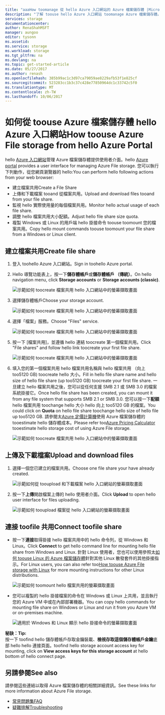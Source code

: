 ```yaml
---
title: "aaaHow toomanage 從 hello Azure 入口網站的 Azure 檔案儲存體 |Microsoft 文件"
description: "了解 toouse hello Azure 入口網站 toomanage Azure 檔案儲存體。"
services: storage
documentationcenter: 
author: RenaShahMSFT
manager: aungoo
editor: tysonn
ms.assetid: 
ms.service: storage
ms.workload: storage
ms.tgt_pltfrm: na
ms.devlang: na
ms.topic: get-started-article
ms.date: 05/27/2017
ms.author: renash
ms.openlocfilehash: 385b99ac1c3d97ca79059ae8229afb53f1e825cf
ms.sourcegitcommit: 523283cc1b3c37c428e77850964dc1c33742c5f0
ms.translationtype: MT
ms.contentlocale: zh-TW
ms.lasthandoff: 10/06/2017
---
```

# <a name="how-toouse-azure-file-storage-from-hello-azure-portal"></a><span data-ttu-id="92631-103">如何從 toouse Azure 檔案儲存體 hello Azure 入口網站</span><span class="sxs-lookup"><span data-stu-id="92631-103">How toouse Azure File storage from hello Azure Portal</span></span>
<span data-ttu-id="92631-104">hello [Azure 入口網站](https://portal.azure.com)管理 Azure 檔案儲存體提供使用者介面。</span><span class="sxs-lookup"><span data-stu-id="92631-104">hello [Azure portal](https://portal.azure.com) provides a user interface for managing Azure File storage.</span></span> <span data-ttu-id="92631-105">您可以執行下列動作，從您網頁瀏覽器的 hello:</span><span class="sxs-lookup"><span data-stu-id="92631-105">You can perform hello following actions from your web browser:</span></span>

* <span data-ttu-id="92631-106">建立檔案共用</span><span class="sxs-lookup"><span data-stu-id="92631-106">Create a File Share</span></span>
* <span data-ttu-id="92631-107">上傳和下載檔案 tooand 從檔案共用。</span><span class="sxs-lookup"><span data-stu-id="92631-107">Upload and download files tooand from your file share.</span></span>
* <span data-ttu-id="92631-108">監視 hello 實際使用量的每個檔案共用。</span><span class="sxs-lookup"><span data-stu-id="92631-108">Monitor hello actual usage of each file share.</span></span>
* <span data-ttu-id="92631-109">調整 hello 檔案共用大小配額。</span><span class="sxs-lookup"><span data-stu-id="92631-109">Adjust hello file share size quota.</span></span>
* <span data-ttu-id="92631-110">複製 Windows 或 Linux 的用戶端 hello 掛接命令 toouse toomount 您的檔案共用。</span><span class="sxs-lookup"><span data-stu-id="92631-110">Copy hello mount commands toouse toomount your file share from a Windows or Linux client.</span></span>

## <a name="create-file-share"></a><span data-ttu-id="92631-111">建立檔案共用</span><span class="sxs-lookup"><span data-stu-id="92631-111">Create file share</span></span>
1. <span data-ttu-id="92631-112">登入 toohello Azure 入口網站。</span><span class="sxs-lookup"><span data-stu-id="92631-112">Sign in toohello Azure portal.</span></span>
2. <span data-ttu-id="92631-113">Hello 導覽功能表上，按一下**儲存體帳戶**或**儲存體帳戶 （傳統）**。</span><span class="sxs-lookup"><span data-stu-id="92631-113">On hello navigation menu, click **Storage accounts** or **Storage accounts (classic)**.</span></span>
    
    ![示範如何 toocreate 檔案共用 hello 入口網站中的螢幕擷取畫面](media/storage-file-how-to-use-files-portal/use-files-portal-create-file-share1.png)

3. <span data-ttu-id="92631-115">選擇儲存體帳戶</span><span class="sxs-lookup"><span data-stu-id="92631-115">Choose your storage account.</span></span>

    ![示範如何 toocreate 檔案共用 hello 入口網站中的螢幕擷取畫面](media/storage-file-how-to-use-files-portal/use-files-portal-create-file-share2.png)

4. <span data-ttu-id="92631-117">選擇「檔案」服務。</span><span class="sxs-lookup"><span data-stu-id="92631-117">Choose "Files" service.</span></span>

    ![示範如何 toocreate 檔案共用 hello 入口網站中的螢幕擷取畫面](media/storage-file-how-to-use-files-portal/use-files-portal-create-file-share3.png)

5. <span data-ttu-id="92631-119">按一下 [檔案共用]，並遵循 hello 連結 toocreate 第一個檔案共用。</span><span class="sxs-lookup"><span data-stu-id="92631-119">Click "File shares" and follow hello link toocreate your first file share.</span></span>

    ![示範如何 toocreate 檔案共用 hello 入口網站中的螢幕擷取畫面](media/storage-file-how-to-use-files-portal/use-files-portal-create-file-share4.png)

6. <span data-ttu-id="92631-121">填入您的第一個檔案共用 hello 檔案共用名稱與 hello 檔案共用 （向上 too5120 GB) toocreate hello 大小。</span><span class="sxs-lookup"><span data-stu-id="92631-121">Fill in hello file share name and hello size of hello file share (up too5120 GB) toocreate your first file share.</span></span> <span data-ttu-id="92631-122">一旦建立 hello 檔案共用之後，您可以從任何支援 SMB 2.1 或 SMB 3.0 的檔案系統掛接它。</span><span class="sxs-lookup"><span data-stu-id="92631-122">Once hello file share has been created, you can mount it from any file system that supports SMB 2.1 or SMB 3.0.</span></span> <span data-ttu-id="92631-123">您可以按一下**配額**hello 檔案共用 toochange hello 大小 hello 向上 too5120 GB 的檔案。</span><span class="sxs-lookup"><span data-stu-id="92631-123">You could click on **Quota** on hello file share toochange hello size of hello file up too5120 GB.</span></span> <span data-ttu-id="92631-124">請參閱太[Azure 定價計算機](https://azure.microsoft.com/pricing/calculator/)使用 Azure 檔案儲存體的 tooestimate hello 儲存體成本。</span><span class="sxs-lookup"><span data-stu-id="92631-124">Please refer too[Azure Pricing Calculator](https://azure.microsoft.com/pricing/calculator/) tooestimate hello storage cost of using Azure File storage.</span></span>

    ![示範如何 toocreate 檔案共用 hello 入口網站中的螢幕擷取畫面](media/storage-file-how-to-use-files-portal/use-files-portal-create-file-share5.png)

## <a name="upload-and-download-files"></a><span data-ttu-id="92631-126">上傳及下載檔案</span><span class="sxs-lookup"><span data-stu-id="92631-126">Upload and download files</span></span>
1. <span data-ttu-id="92631-127">選擇一個您已建立的檔案共用。</span><span class="sxs-lookup"><span data-stu-id="92631-127">Choose one file share your have already created.</span></span>

    ![示範如何從 tooupload 和下載檔案 hello 入口網站的螢幕擷取畫面](media/storage-file-how-to-use-files-portal/use-files-portal-upload-file1.png)

2. <span data-ttu-id="92631-129">按一下**上傳**開啟檔案上傳的 hello 使用者介面。</span><span class="sxs-lookup"><span data-stu-id="92631-129">Click **Upload** to open hello user interface for files uploading.</span></span>

    ![示範如何 tooupload 檔案從 hello 入口網站的螢幕擷取畫面](media/storage-file-how-to-use-files-portal/use-files-portal-upload-file2.png)

## <a name="connect-toofile-share"></a><span data-ttu-id="92631-131">連接 toofile 共用</span><span class="sxs-lookup"><span data-stu-id="92631-131">Connect toofile share</span></span>
-  <span data-ttu-id="92631-132">按一下**連接**取得掛接 hello 檔案共用中的 hello 命令列，從 Windows 和 Linux。</span><span class="sxs-lookup"><span data-stu-id="92631-132">Click **Connect** to get hello command line for mounting hello file share from Windows and Linux.</span></span> <span data-ttu-id="92631-133">針對 Linux 使用者，您也可以使用參照太[如何 toouse Linux 的 Azure 檔案儲存體](storage-how-to-use-files-linux.md)針對其他 Linux 散發套件的其他掛接指示。</span><span class="sxs-lookup"><span data-stu-id="92631-133">For Linux users, you can also refer too[How toouse Azure File storage with Linux](storage-how-to-use-files-linux.md) for more mounting instructions for other Linux distributions.</span></span>

    ![示範如何 toomount hello 檔案共用的螢幕擷取畫面](media/storage-file-how-to-use-files-portal/use-files-portal-connect.png)
-  <span data-ttu-id="92631-135">您可以複製的 hello 掛接檔案的命令在 Windows 或 Linux 上共用，並且執行您的 Azure VM 中或在內部部署機器。</span><span class="sxs-lookup"><span data-stu-id="92631-135">You can copy hello commands for mounting file share on Windows or Linux and run it from you Azure VM or on-premises machine.</span></span>

    ![適用於 Windows 和 Linux 顯示 hello 掛接命令的螢幕擷取畫面](media/storage-file-how-to-use-files-portal/use-files-portal-show-mount-commands.png)

<span data-ttu-id="92631-137">**秘訣：**</span><span class="sxs-lookup"><span data-stu-id="92631-137">**Tip:**</span></span>  
<span data-ttu-id="92631-138">按一下 toofind hello 儲存體帳戶存取金鑰裝載、**檢視存取這個儲存體帳戶金鑰**底部 hello hello 連接頁面。</span><span class="sxs-lookup"><span data-stu-id="92631-138">toofind hello storage account access key for mounting, click on **View access keys for this storage account** at hello bottom of hello connect page.</span></span>

## <a name="see-also"></a><span data-ttu-id="92631-139">另請參閱</span><span class="sxs-lookup"><span data-stu-id="92631-139">See also</span></span>
<span data-ttu-id="92631-140">請參閱這些連結以取得 Azure 檔案儲存體的相關詳細資訊。</span><span class="sxs-lookup"><span data-stu-id="92631-140">See these links for more information about Azure File storage.</span></span>

* [<span data-ttu-id="92631-141">常見問題集</span><span class="sxs-lookup"><span data-stu-id="92631-141">FAQ</span></span>](storage-files-faq.md)
* [<span data-ttu-id="92631-142">疑難排解</span><span class="sxs-lookup"><span data-stu-id="92631-142">Troubleshooting</span></span>](storage-troubleshoot-file-connection-problems.md)